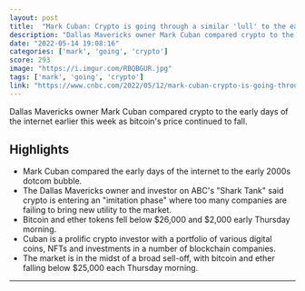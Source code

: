 ```yaml
---
layout: post
title:  "Mark Cuban: Crypto is going through a similar 'lull' to the early internet"
description: "Dallas Mavericks owner Mark Cuban compared crypto to the early days of the internet earlier this week as bitcoin's price continued to fall."
date: "2022-05-14 19:08:16"
categories: ['mark', 'going', 'crypto']
score: 293
image: "https://i.imgur.com/RBQBGUR.jpg"
tags: ['mark', 'going', 'crypto']
link: "https://www.cnbc.com/2022/05/12/mark-cuban-crypto-is-going-through-a-similar-lull-to-early-web.html"
---
```


Dallas Mavericks owner Mark Cuban compared crypto to the early days of the internet earlier this week as bitcoin's price continued to fall.

## Highlights

- Mark Cuban compared the early days of the internet to the early 2000s dotcom bubble.
- The Dallas Mavericks owner and investor on ABC's "Shark Tank" said crypto is entering an "imitation phase" where too many companies are failing to bring new utility to the market.
- Bitcoin and ether tokens fell below $26,000 and $2,000 early Thursday morning.
- Cuban is a prolific crypto investor with a portfolio of various digital coins, NFTs and investments in a number of blockchain companies.
- The market is in the midst of a broad sell-off, with bitcoin and ether falling below $25,000 each Thursday morning.

---
